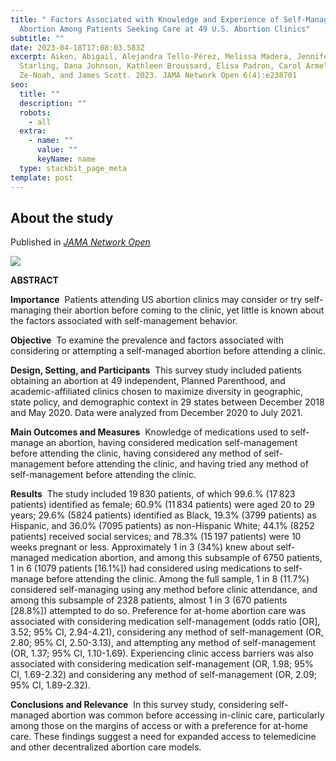 ```yaml
---
title: " Factors Associated with Knowledge and Experience of Self-Managed
  Abortion Among Patients Seeking Care at 49 U.S. Abortion Clinics"
subtitle: ""
date: 2023-04-18T17:08:03.583Z
excerpt: Aiken, Abigail, Alejandra Tello-Pérez, Melissa Madera, Jennifer E.
  Starling, Dana Johnson, Kathleen Broussard, Elisa Padron, Carol Armelle
  Ze-Noah, and James Scott. 2023. JAMA Network Open 6(4):e238701
seo:
  title: ""
  description: ""
  robots:
    - all
  extra:
    - name: ""
      value: ""
      keyName: name
  type: stackbit_page_meta
template: post
---
```

## About the study

Published in *[JAMA Network Open](https://jamanetwork.com/journals/jamanetworkopen/fullarticle/2803942)*



![](/images/jama-network-open-2.jpeg)

**A﻿BSTRACT**

**Importance**  Patients attending US abortion clinics may consider or try self-managing their abortion before coming to the clinic, yet little is known about the factors associated with self-management behavior.

**Objective**  To examine the prevalence and factors associated with considering or attempting a self-managed abortion before attending a clinic.

**Design, Setting, and Participants**  This survey study included patients obtaining an abortion at 49 independent, Planned Parenthood, and academic-affiliated clinics chosen to maximize diversity in geographic, state policy, and demographic context in 29 states between December 2018 and May 2020. Data were analyzed from December 2020 to July 2021.

**Main Outcomes and Measures**  Knowledge of medications used to self-manage an abortion, having considered medication self-management before attending the clinic, having considered any method of self-management before attending the clinic, and having tried any method of self-management before attending the clinic.

**Results**  The study included 19 830 patients, of which 99.6.% (17 823 patients) identified as female; 60.9% (11 834 patients) were aged 20 to 29 years; 29.6% (5824 patients) identified as Black, 19.3% (3799 patients) as Hispanic, and 36.0% (7095 patients) as non-Hispanic White; 44.1% (8252 patients) received social services; and 78.3% (15 197 patients) were 10 weeks pregnant or less. Approximately 1 in 3 (34%) knew about self-managed medication abortion, and among this subsample of 6750 patients, 1 in 6 (1079 patients \[16.1%]) had considered using medications to self-manage before attending the clinic. Among the full sample, 1 in 8 (11.7%) considered self-managing using any method before clinic attendance, and among this subsample of 2328 patients, almost 1 in 3 (670 patients \[28.8%]) attempted to do so. Preference for at-home abortion care was associated with considering medication self-management (odds ratio \[OR], 3.52; 95% CI, 2.94-4.21), considering any method of self-management (OR, 2.80; 95% CI, 2.50-3.13), and attempting any method of self-management (OR, 1.37; 95% CI, 1.10-1.69). Experiencing clinic access barriers was also associated with considering medication self-management (OR, 1.98; 95% CI, 1.69-2.32) and considering any method of self-management (OR, 2.09; 95% CI, 1.89-2.32).

**Conclusions and Relevance**  In this survey study, considering self-managed abortion was common before accessing in-clinic care, particularly among those on the margins of access or with a preference for at-home care. These findings suggest a need for expanded access to telemedicine and other decentralized abortion care models.